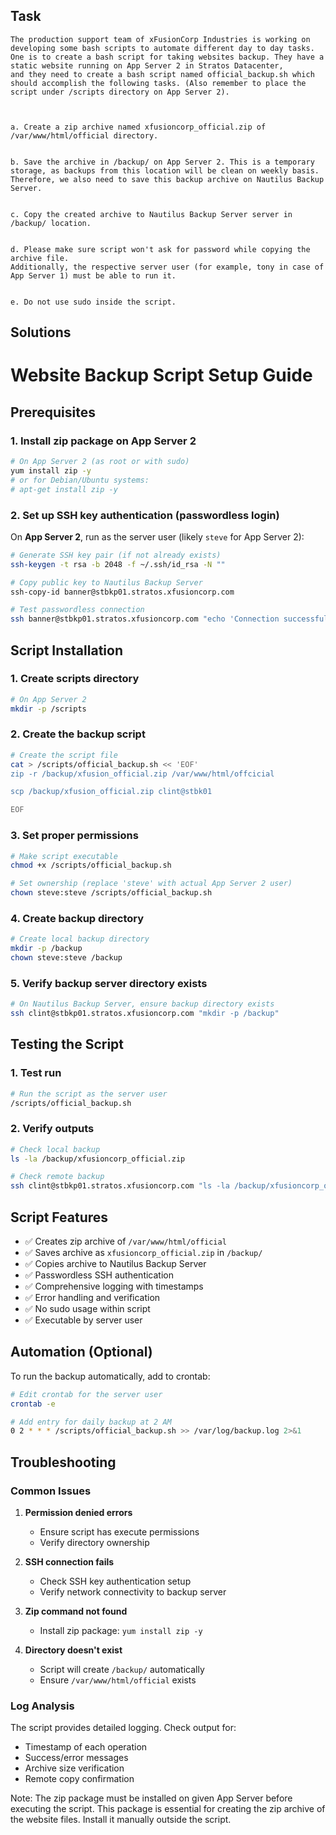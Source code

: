 ## Task

```
The production support team of xFusionCorp Industries is working on developing some bash scripts to automate different day to day tasks.
One is to create a bash script for taking websites backup. They have a static website running on App Server 2 in Stratos Datacenter,
and they need to create a bash script named official_backup.sh which should accomplish the following tasks. (Also remember to place the script under /scripts directory on App Server 2).



a. Create a zip archive named xfusioncorp_official.zip of /var/www/html/official directory.


b. Save the archive in /backup/ on App Server 2. This is a temporary storage, as backups from this location will be clean on weekly basis.
Therefore, we also need to save this backup archive on Nautilus Backup Server.


c. Copy the created archive to Nautilus Backup Server server in /backup/ location.


d. Please make sure script won't ask for password while copying the archive file.
Additionally, the respective server user (for example, tony in case of App Server 1) must be able to run it.


e. Do not use sudo inside the script.

```

## Solutions

# Website Backup Script Setup Guide

## Prerequisites

### 1. Install zip package on App Server 2
```bash
# On App Server 2 (as root or with sudo)
yum install zip -y
# or for Debian/Ubuntu systems:
# apt-get install zip -y
```

### 2. Set up SSH key authentication (passwordless login)

On **App Server 2**, run as the server user (likely `steve` for App Server 2):

```bash
# Generate SSH key pair (if not already exists)
ssh-keygen -t rsa -b 2048 -f ~/.ssh/id_rsa -N ""

# Copy public key to Nautilus Backup Server
ssh-copy-id banner@stbkp01.stratos.xfusioncorp.com

# Test passwordless connection
ssh banner@stbkp01.stratos.xfusioncorp.com "echo 'Connection successful'"
```

## Script Installation

### 1. Create scripts directory
```bash
# On App Server 2
mkdir -p /scripts
```

### 2. Create the backup script
```bash
# Create the script file
cat > /scripts/official_backup.sh << 'EOF'
zip -r /backup/xfusion_official.zip /var/www/html/offcicial

scp /backup/xfusion_official.zip clint@stbk01

EOF
```

### 3. Set proper permissions
```bash
# Make script executable
chmod +x /scripts/official_backup.sh

# Set ownership (replace 'steve' with actual App Server 2 user)
chown steve:steve /scripts/official_backup.sh
```

### 4. Create backup directory
```bash
# Create local backup directory
mkdir -p /backup
chown steve:steve /backup
```

### 5. Verify backup server directory exists
```bash
# On Nautilus Backup Server, ensure backup directory exists
ssh clint@stbkp01.stratos.xfusioncorp.com "mkdir -p /backup"
```

## Testing the Script

### 1. Test run
```bash
# Run the script as the server user
/scripts/official_backup.sh
```

### 2. Verify outputs
```bash
# Check local backup
ls -la /backup/xfusioncorp_official.zip

# Check remote backup
ssh clint@stbkp01.stratos.xfusioncorp.com "ls -la /backup/xfusioncorp_official.zip"
```

## Script Features

- ✅ Creates zip archive of `/var/www/html/official`
- ✅ Saves archive as `xfusioncorp_official.zip` in `/backup/`
- ✅ Copies archive to Nautilus Backup Server
- ✅ Passwordless SSH authentication
- ✅ Comprehensive logging with timestamps
- ✅ Error handling and verification
- ✅ No sudo usage within script
- ✅ Executable by server user

## Automation (Optional)

To run the backup automatically, add to crontab:

```bash
# Edit crontab for the server user
crontab -e

# Add entry for daily backup at 2 AM
0 2 * * * /scripts/official_backup.sh >> /var/log/backup.log 2>&1
```

## Troubleshooting

### Common Issues

1. **Permission denied errors**
   - Ensure script has execute permissions
   - Verify directory ownership

2. **SSH connection fails**
   - Check SSH key authentication setup
   - Verify network connectivity to backup server

3. **Zip command not found**
   - Install zip package: `yum install zip -y`

4. **Directory doesn't exist**
   - Script will create `/backup/` automatically
   - Ensure `/var/www/html/official` exists

### Log Analysis
The script provides detailed logging. Check output for:
- Timestamp of each operation
- Success/error messages
- Archive size verification
- Remote copy confirmation

Note:
The zip package must be installed on given App Server before executing the script. This package is essential for creating the zip archive of the website files. Install it manually outside the script.
